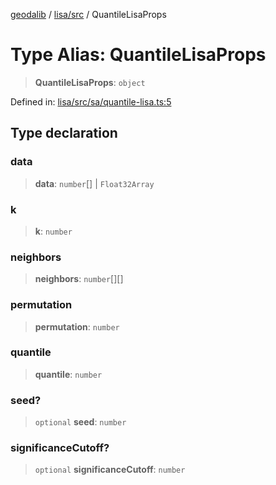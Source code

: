 [geodalib](../../../modules.md) / [lisa/src](../index.md) / QuantileLisaProps

# Type Alias: QuantileLisaProps

> **QuantileLisaProps**: `object`

Defined in: [lisa/src/sa/quantile-lisa.ts:5](https://github.com/GeoDaCenter/geoda-lib/blob/3f9453a08cf3d7f96b1a0d65d18359804129d8d2/js/packages/lisa/src/sa/quantile-lisa.ts#L5)

## Type declaration

### data

> **data**: `number`[] \| `Float32Array`

### k

> **k**: `number`

### neighbors

> **neighbors**: `number`[][]

### permutation

> **permutation**: `number`

### quantile

> **quantile**: `number`

### seed?

> `optional` **seed**: `number`

### significanceCutoff?

> `optional` **significanceCutoff**: `number`
